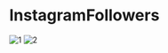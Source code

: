 # InstagramFollowers

![1](https://user-images.githubusercontent.com/86807316/163736677-64a9c39d-caae-4e1d-b6ad-c8416685dd13.png)
![2](https://user-images.githubusercontent.com/86807316/163736798-a3ab3fe1-b01a-477e-b9a8-8b635fd252fc.png)
